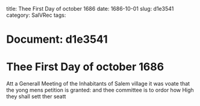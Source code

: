 title: Thee First Day of october 1686
date: 1686-10-01
slug: d1e3541
category: SalVRec
tags: 




# Document: d1e3541


# Thee First Day of october 1686

Att a Generall Meeting of the Inhabitants of Salem village it was voate that the yong mens petition is granted: and thee committee is to ordor how High they shall sett ther seatt
